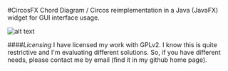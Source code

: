 #CircosFX
Chord Diagram / Circos reimplementation in a Java (JavaFX) widget for GUI interface usage.

![alt text](https://github.com/paolopavan/circosFX/blob/master/demo/main.circos%20widget%202%20borderless.png "Example chart")




####_Licensing_
I have licensed my work with GPLv2. I know this is quite restrictive and I'm evaluating different solutions. 
So, if you have different needs, please contact me by email (find it in my github home page).
